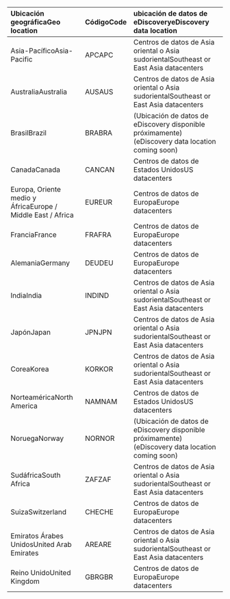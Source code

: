 
|  <span data-ttu-id="534b3-101">Ubicación geográfica</span><span class="sxs-lookup"><span data-stu-id="534b3-101">Geo location</span></span>               |  <span data-ttu-id="534b3-102">Código</span><span class="sxs-lookup"><span data-stu-id="534b3-102">Code</span></span>  |  <span data-ttu-id="534b3-103">ubicación de datos de eDiscovery</span><span class="sxs-lookup"><span data-stu-id="534b3-103">eDiscovery data location</span></span>        |
|:----------------------------|:-------|:---------------------------------|
|<span data-ttu-id="534b3-104">Asia-Pacífico</span><span class="sxs-lookup"><span data-stu-id="534b3-104">Asia-Pacific</span></span>                 |<span data-ttu-id="534b3-105">APC</span><span class="sxs-lookup"><span data-stu-id="534b3-105">APC</span></span>     |<span data-ttu-id="534b3-106">Centros de datos de Asia oriental o Asia sudoriental</span><span class="sxs-lookup"><span data-stu-id="534b3-106">Southeast or East Asia datacenters</span></span>|
|<span data-ttu-id="534b3-107">Australia</span><span class="sxs-lookup"><span data-stu-id="534b3-107">Australia</span></span>                    |<span data-ttu-id="534b3-108">AUS</span><span class="sxs-lookup"><span data-stu-id="534b3-108">AUS</span></span>     |<span data-ttu-id="534b3-109">Centros de datos de Asia oriental o Asia sudoriental</span><span class="sxs-lookup"><span data-stu-id="534b3-109">Southeast or East Asia datacenters</span></span>|
|<span data-ttu-id="534b3-110">Brasil</span><span class="sxs-lookup"><span data-stu-id="534b3-110">Brazil</span></span>                       |<span data-ttu-id="534b3-111">BRA</span><span class="sxs-lookup"><span data-stu-id="534b3-111">BRA</span></span>     |<span data-ttu-id="534b3-112">(Ubicación de datos de eDiscovery disponible próximamente)</span><span class="sxs-lookup"><span data-stu-id="534b3-112">(eDiscovery data location coming soon)</span></span>|
|<span data-ttu-id="534b3-113">Canada</span><span class="sxs-lookup"><span data-stu-id="534b3-113">Canada</span></span>                       |<span data-ttu-id="534b3-114">CAN</span><span class="sxs-lookup"><span data-stu-id="534b3-114">CAN</span></span>     |<span data-ttu-id="534b3-115">Centros de datos de Estados Unidos</span><span class="sxs-lookup"><span data-stu-id="534b3-115">US datacenters</span></span>                    |
|<span data-ttu-id="534b3-116">Europa, Oriente medio y África</span><span class="sxs-lookup"><span data-stu-id="534b3-116">Europe / Middle East / Africa</span></span>|<span data-ttu-id="534b3-117">EUR</span><span class="sxs-lookup"><span data-stu-id="534b3-117">EUR</span></span>     |<span data-ttu-id="534b3-118">Centros de datos de Europa</span><span class="sxs-lookup"><span data-stu-id="534b3-118">Europe datacenters</span></span>                |
|<span data-ttu-id="534b3-119">Francia</span><span class="sxs-lookup"><span data-stu-id="534b3-119">France</span></span>                       |<span data-ttu-id="534b3-120">FRA</span><span class="sxs-lookup"><span data-stu-id="534b3-120">FRA</span></span>     |<span data-ttu-id="534b3-121">Centros de datos de Europa</span><span class="sxs-lookup"><span data-stu-id="534b3-121">Europe datacenters</span></span>                |
|<span data-ttu-id="534b3-122">Alemania</span><span class="sxs-lookup"><span data-stu-id="534b3-122">Germany</span></span>                      |<span data-ttu-id="534b3-123">DEU</span><span class="sxs-lookup"><span data-stu-id="534b3-123">DEU</span></span>     |<span data-ttu-id="534b3-124">Centros de datos de Europa</span><span class="sxs-lookup"><span data-stu-id="534b3-124">Europe datacenters</span></span>                |
|<span data-ttu-id="534b3-125">India</span><span class="sxs-lookup"><span data-stu-id="534b3-125">India</span></span>                        |<span data-ttu-id="534b3-126">IND</span><span class="sxs-lookup"><span data-stu-id="534b3-126">IND</span></span>     |<span data-ttu-id="534b3-127">Centros de datos de Asia oriental o Asia sudoriental</span><span class="sxs-lookup"><span data-stu-id="534b3-127">Southeast or East Asia datacenters</span></span>|
|<span data-ttu-id="534b3-128">Japón</span><span class="sxs-lookup"><span data-stu-id="534b3-128">Japan</span></span>                        |<span data-ttu-id="534b3-129">JPN</span><span class="sxs-lookup"><span data-stu-id="534b3-129">JPN</span></span>     |<span data-ttu-id="534b3-130">Centros de datos de Asia oriental o Asia sudoriental</span><span class="sxs-lookup"><span data-stu-id="534b3-130">Southeast or East Asia datacenters</span></span>|
|<span data-ttu-id="534b3-131">Corea</span><span class="sxs-lookup"><span data-stu-id="534b3-131">Korea</span></span>                        |<span data-ttu-id="534b3-132">KOR</span><span class="sxs-lookup"><span data-stu-id="534b3-132">KOR</span></span>     |<span data-ttu-id="534b3-133">Centros de datos de Asia oriental o Asia sudoriental</span><span class="sxs-lookup"><span data-stu-id="534b3-133">Southeast or East Asia datacenters</span></span>|
|<span data-ttu-id="534b3-134">Norteamérica</span><span class="sxs-lookup"><span data-stu-id="534b3-134">North America</span></span>                |<span data-ttu-id="534b3-135">NAM</span><span class="sxs-lookup"><span data-stu-id="534b3-135">NAM</span></span>     |<span data-ttu-id="534b3-136">Centros de datos de Estados Unidos</span><span class="sxs-lookup"><span data-stu-id="534b3-136">US datacenters</span></span>                    |
|<span data-ttu-id="534b3-137">Noruega</span><span class="sxs-lookup"><span data-stu-id="534b3-137">Norway</span></span>                       |<span data-ttu-id="534b3-138">NOR</span><span class="sxs-lookup"><span data-stu-id="534b3-138">NOR</span></span>     |<span data-ttu-id="534b3-139">(Ubicación de datos de eDiscovery disponible próximamente)</span><span class="sxs-lookup"><span data-stu-id="534b3-139">(eDiscovery data location coming soon)</span></span>|
|<span data-ttu-id="534b3-140">Sudáfrica</span><span class="sxs-lookup"><span data-stu-id="534b3-140">South Africa</span></span>                 |<span data-ttu-id="534b3-141">ZAF</span><span class="sxs-lookup"><span data-stu-id="534b3-141">ZAF</span></span>     |<span data-ttu-id="534b3-142">Centros de datos de Asia oriental o Asia sudoriental</span><span class="sxs-lookup"><span data-stu-id="534b3-142">Southeast or East Asia datacenters</span></span>|
|<span data-ttu-id="534b3-143">Suiza</span><span class="sxs-lookup"><span data-stu-id="534b3-143">Switzerland</span></span>                  |<span data-ttu-id="534b3-144">CHE</span><span class="sxs-lookup"><span data-stu-id="534b3-144">CHE</span></span>     |<span data-ttu-id="534b3-145">Centros de datos de Europa</span><span class="sxs-lookup"><span data-stu-id="534b3-145">Europe datacenters</span></span>                |
|<span data-ttu-id="534b3-146">Emiratos Árabes Unidos</span><span class="sxs-lookup"><span data-stu-id="534b3-146">United Arab Emirates</span></span>         |<span data-ttu-id="534b3-147">ARE</span><span class="sxs-lookup"><span data-stu-id="534b3-147">ARE</span></span>     |<span data-ttu-id="534b3-148">Centros de datos de Asia oriental o Asia sudoriental</span><span class="sxs-lookup"><span data-stu-id="534b3-148">Southeast or East Asia datacenters</span></span>|
|<span data-ttu-id="534b3-149">Reino Unido</span><span class="sxs-lookup"><span data-stu-id="534b3-149">United Kingdom</span></span>               |<span data-ttu-id="534b3-150">GBR</span><span class="sxs-lookup"><span data-stu-id="534b3-150">GBR</span></span>     |<span data-ttu-id="534b3-151">Centros de datos de Europa</span><span class="sxs-lookup"><span data-stu-id="534b3-151">Europe datacenters</span></span>                |
